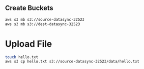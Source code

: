 ## Create Buckets

```sh
aws s3 mb s3://source-datasync-32523
aws s3 mb s3://dest-datasync-32523
```

# Upload File

```sh
touch hello.txt
aws s3 cp hello.txt s3://source-datasync-32523/data/hello.txt
```